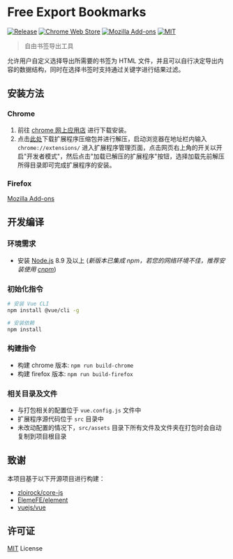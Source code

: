 # Free Export Bookmarks

[![Release](https://img.shields.io/github/v/release/LightAPIs/free-export-bookmarks.svg?color=orange)](https://github.com/LightAPIs/free-export-bookmarks/releases/latest) [![Chrome Web Store](https://img.shields.io/chrome-web-store/v/dkbihgadoohejmlhpffffbmbhmkhjbfi?maxAge=86400)](https://chrome.google.com/webstore/detail/free-export-bookmarks/dkbihgadoohejmlhpffffbmbhmkhjbfi) [![Mozilla Add-ons](https://img.shields.io/amo/v/free-export-bookmarks)](https://addons.mozilla.org/zh-CN/firefox/addon/free-export-bookmarks/) [![MIT](https://img.shields.io/badge/license-MIT-green)](/LICENSE)

> 自由书签导出工具

允许用户自定义选择导出所需要的书签为 HTML 文件，并且可以自行决定导出内容的数据结构，同时在选择书签时支持通过关键字进行结果过滤。

## 安装方法

### Chrome

1. 前往 [chrome 网上应用店](https://chrome.google.com/webstore/detail/free-export-bookmarks/dkbihgadoohejmlhpffffbmbhmkhjbfi) 进行下载安装。
2. 点击[此处](https://github.com/LightAPIs/free-export-bookmarks/releases/latest)下载扩展程序压缩包并进行解压，启动浏览器在地址栏内输入 `chrome://extensions/` 进入扩展程序管理页面，点击网页右上角的开关以开启"开发者模式"，然后点击"加载已解压的扩展程序"按钮，选择加载先前解压所得目录即可完成扩展程序的安装。

### Firefox

[Mozilla Add-ons](https://addons.mozilla.org/zh-CN/firefox/addon/free-export-bookmarks/)

## 开发编译

### 环境需求

- 安装 [Node.js](https://nodejs.org/) 8.9 及以上 (_新版本已集成 npm，若您的网络环境不佳，推荐安装使用 [cnpm](https://github.com/cnpm/cnpm)_)

### 初始化指令

```bash
# 安装 Vue CLI
npm install @vue/cli -g

# 安装依赖
npm install
```

### 构建指令

- 构建 chrome 版本: `npm run build-chrome`
- 构建 firefox 版本: `npm run build-firefox`

### 相关目录及文件

- 与打包相关的配置位于 `vue.config.js` 文件中
- 扩展程序源代码位于 `src` 目录中
- 未改动配置的情况下，`src/assets` 目录下所有文件及文件夹在打包时会自动复制到项目根目录

## 致谢

本项目基于以下开源项目进行构建：

- [zloirock/core-js](https://github.com/zloirock/core-js)
- [ElemeFE/element](https://github.com/ElemeFE/element)
- [vuejs/vue](https://github.com/vuejs/vue)

## 许可证

[MIT](/LICENSE) License
